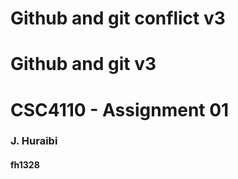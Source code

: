 # Github and git conflict v3
# Github and git v3
# CSC4110 - Assignment 01
### J. Huraibi 
#### fh1328
